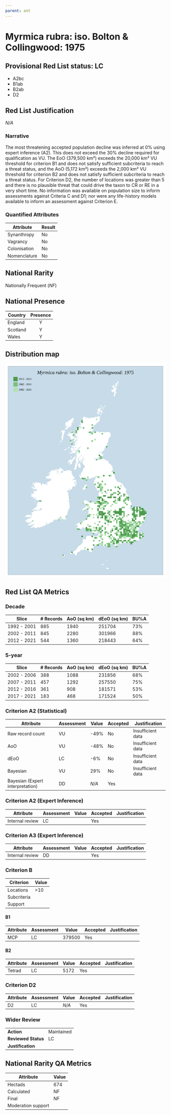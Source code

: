 ```yaml
---
parent: ant
---
```


# Myrmica rubra: iso. Bolton & Collingwood: 1975

## Provisional Red List status: LC
- A2bc
- B1ab
- B2ab
- D2

## Red List Justification
*N/A*

### Narrative


The most threatening accepted population decline was inferred at 0% using expert inference (A2). This does not exceed the 30% decline required for qualification as VU. The EoO (379,500 km²) exceeds the 20,000 km² VU threshold for criterion B1 and does not satisfy sufficient subcriteria to reach a threat status, and the AoO (5,172 km²) exceeds the 2,000 km² VU threshold for criterion B2 and does not satisfy sufficient subcriteria to reach a threat status. For Criterion D2, the number of locations was greater than 5 and there is no plausible threat that could drive the taxon to CR or RE in a very short time. No information was available on population size to inform assessments against Criteria C and D1; nor were any life-history models available to inform an assessment against Criterion E.

### Quantified Attributes
|Attribute|Result|
|---|---|
|Synanthropy|No|
|Vagrancy|No|
|Colonisation|No|
|Nomenclature|No|


## National Rarity
Nationally Frequent (*NF*)

## National Presence
|Country|Presence
|---|:-:|
|England|Y|
|Scotland|Y|
|Wales|Y|


## Distribution map
![](../map/110.svg)

## Red List QA Metrics
### Decade
| Slice | # Records | AoO (sq km) | dEoO (sq km) |BU%A |
|---|---|---|---|---|
|1992 - 2001|885|1940|251704|73%|
|2002 - 2011|845|2280|301966|88%|
|2012 - 2021|544|1360|218443|64%|

### 5-year
| Slice | # Records | AoO (sq km) | dEoO (sq km) |BU%A |
|---|---|---|---|---|
|2002 - 2006|388|1088|231856|68%|
|2007 - 2011|457|1292|257550|75%|
|2012 - 2016|361|908|181571|53%|
|2017 - 2021|183|468|171524|50%|

### Criterion A2 (Statistical)
|Attribute|Assessment|Value|Accepted|Justification
|---|---|---|---|---|
|Raw record count|VU|-49%|No|Insufficient data|
|AoO|VU|-48%|No|Insufficient data|
|dEoO|LC|-6%|No|Insufficient data|
|Bayesian|VU|29%|No|Insufficient data|
|Bayesian (Expert interpretation)|DD|*N/A*|Yes||

### Criterion A2 (Expert Inference)
|Attribute|Assessment|Value|Accepted|Justification
|---|---|---|---|---|
|Internal review|LC||Yes||

### Criterion A3 (Expert Inference)
|Attribute|Assessment|Value|Accepted|Justification
|---|---|---|---|---|
|Internal review|DD||Yes||

### Criterion B
|Criterion| Value|
|---|---|
|Locations|>10|
|Subcriteria||
|Support||

#### B1
|Attribute|Assessment|Value|Accepted|Justification
|---|---|---|---|---|
|MCP|LC|379500|Yes||

#### B2
|Attribute|Assessment|Value|Accepted|Justification
|---|---|---|---|---|
|Tetrad|LC|5172|Yes||

### Criterion D2
|Attribute|Assessment|Value|Accepted|Justification
|---|---|---|---|---|
|D2|LC|*N/A*|Yes||

### Wider Review
|  |  |
|---|---|
|**Action**|Maintained|
|**Reviewed Status**|LC|
|**Justification**||

## National Rarity QA Metrics
|Attribute|Value|
|---|---|
|Hectads|674|
|Calculated|NF|
|Final|NF|
|Moderation support||
